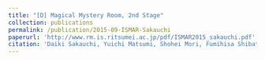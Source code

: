 ```yaml
---
title: "[D] Magical Mystery Room, 2nd Stage"
collection: publications
permalink: /publication/2015-09-ISMAR-Sakauchi
paperurl: 'http://www.rm.is.ritsumei.ac.jp/pdf/ISMAR2015_sakauchi.pdf'
citation: 'Daiki Sakauchi, Yuichi Matsumi, Shohei Mori, Fumihisa Shibata, Asako Kimura, and Hideyuki Tamura, &quot;Magical Mystery Room, 2nd Stage&quot; <i>Proc. IEEE Int. Symp. on Mixed and Augmented Reality (ISMAR)</i> (2015.9)'
---
```


<!--
externalurl: 'url'
paperurl: 'url'
youtubeurl: 'url'
presentationurl: 'url'
githuburl: 'url'
note: blah blah
-->
